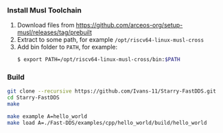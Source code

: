 ### Install Musl Toolchain

1. Download files from https://github.com/arceos-org/setup-musl/releases/tag/prebuilt
2. Extract to some path, for example `/opt/riscv64-linux-musl-cross`
3. Add bin folder to `PATH`, for example:
   ```bash
   $ export PATH=/opt/riscv64-linux-musl-cross/bin:$PATH
   ```

### Build
```bash
git clone --recursive https://github.com/Ivans-11/Starry-FastDDS.git
cd Starry-FastDDS
make

make example A=hello_world
make load A=./Fast-DDS/examples/cpp/hello_world/build/hello_world
```


